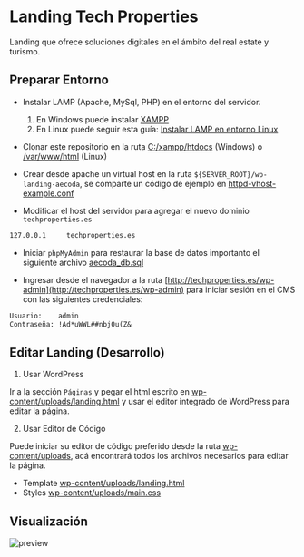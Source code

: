 # Landing Tech Properties

Landing que ofrece soluciones digitales en el ámbito del real estate y turismo.

<!-- **DEMO** &#x279c; [](./) -->

## Preparar Entorno

- Instalar LAMP (Apache, MySql, PHP) en el entorno del servidor.
  1. En Windows puede instalar [XAMPP](https://www.apachefriends.org/es/index.html)
  2. En Linux puede seguir esta guía: [Instalar LAMP en entorno Linux](https://gist.github.com/EdixonAlberto/0c95d228896c1893cfbcd6d237475aaf)

- Clonar este repositorio en la ruta [C:/xampp/htdocs](C:\xampp\htdocs) (Windows) o [/var/www/html](/var/www/html) (Linux)

- Crear desde apache un virtual host en la ruta `${SERVER_ROOT}/wp-landing-aecoda`, se comparte un código de ejemplo en [httpd-vhost-example.conf](./docs/httpd-vhost-example.conf)

- Modificar el host del servidor para agregar el nuevo dominio `techproperties.es`
```sh
127.0.0.1     techproperties.es
```

- Iniciar `phpMyAdmin` para restaurar la base de datos importanto el siguiente archivo [aecoda_db.sql](./docs/aecoda_db.sql)

- Ingresar desde el navegador a la ruta [http://techproperties.es/wp-admin](http://techproperties.es/wp-admin) para iniciar sesión en el CMS con las siguientes credenciales:
```txt
Usuario:    admin
Contraseña: !Ad*uWWL##nbj0u(Z&
```

## Editar Landing (Desarrollo)

1. Usar WordPress

Ir a la sección `Páginas` y pegar el html escrito en [wp-content/uploads/landing.html](./wp-content/uploads/landing.html) y usar el editor integrado de WordPress para editar la página.

2. Usar Editor de Código

Puede iniciar su editor de código preferido desde la ruta [wp-content/uploads](./wp-content/uploads), acá encontrará todos los archivos necesarios para editar la página.
 - Template [wp-content/uploads/landing.html](./wp-content/uploads/landing.html)
 - Styles [wp-content/uploads/main.css](./wp-content/uploads/main.css)

## Visualización

![preview](./preview.png)
